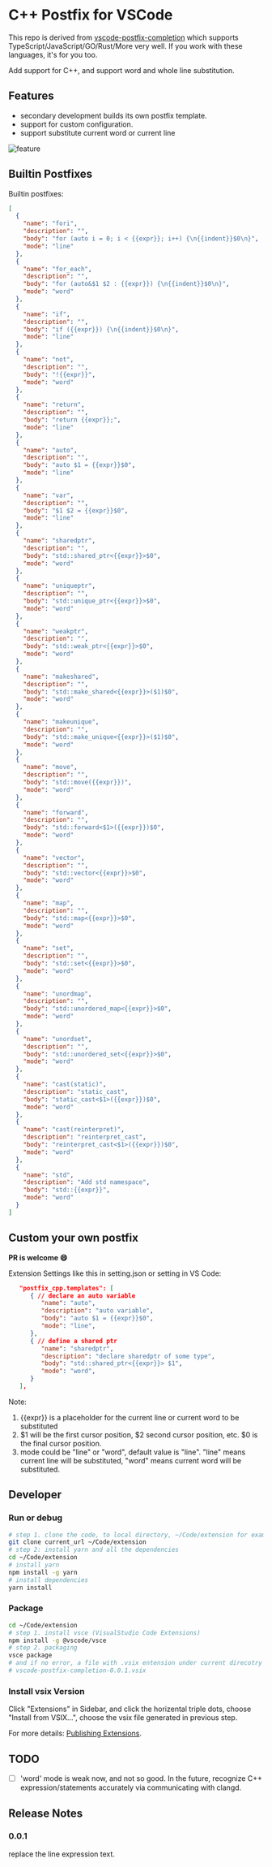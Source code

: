 # C++ Postfix for VSCode

This repo is derived from [vscode-postfix-completion](https://github.com/gorpher/vscode-postfix-completion) which supports TypeScript/JavaScript/GO/Rust/More very well. If you work with these languages, it's for you too.

Add support for C++, and support word and whole line substitution.

## Features
- secondary development builds its own postfix template.
- support for custom configuration.
- support substitute current word or current line

![feature](images/demo.gif)

## Builtin Postfixes
Builtin postfixes:

```json
[
  {
    "name": "fori",
    "description": "",
    "body": "for (auto i = 0; i < {{expr}}; i++) {\n{{indent}}$0\n}",
    "mode": "line"
  },
  {
    "name": "for_each",
    "description": "",
    "body": "for (auto&$1 $2 : {{expr}}) {\n{{indent}}$0\n}",
    "mode": "word"
  },
  {
    "name": "if",
    "description": "",
    "body": "if ({{expr}}) {\n{{indent}}$0\n}",
    "mode": "line"
  },
  {
    "name": "not",
    "description": "",
    "body": "!{{expr}}",
    "mode": "word"
  },
  {
    "name": "return",
    "description": "",
    "body": "return {{expr}};",
    "mode": "line"
  },
  {
    "name": "auto",
    "description": "",
    "body": "auto $1 = {{expr}}$0",
    "mode": "line"
  },
  {
    "name": "var",
    "description": "",
    "body": "$1 $2 = {{expr}}$0",
    "mode": "line"
  },
  {
    "name": "sharedptr",
    "description": "",
    "body": "std::shared_ptr<{{expr}}>$0",
    "mode": "word"
  },
  {
    "name": "uniqueptr",
    "description": "",
    "body": "std::unique_ptr<{{expr}}>$0",
    "mode": "word"
  },
  {
    "name": "weakptr",
    "description": "",
    "body": "std::weak_ptr<{{expr}}>$0",
    "mode": "word"
  },
  {
    "name": "makeshared",
    "description": "",
    "body": "std::make_shared<{{expr}}>($1)$0",
    "mode": "word"
  },
  {
    "name": "makeunique",
    "description": "",
    "body": "std::make_unique<{{expr}}>($1)$0",
    "mode": "word"
  },
  {
    "name": "move",
    "description": "",
    "body": "std::move({{expr}})",
    "mode": "word"
  },
  {
    "name": "forward",
    "description": "",
    "body": "std::forward<$1>({{expr}})$0",
    "mode": "word"
  },
  {
    "name": "vector",
    "description": "",
    "body": "std::vector<{{expr}}>$0",
    "mode": "word"
  },
  {
    "name": "map",
    "description": "",
    "body": "std::map<{{expr}}>$0",
    "mode": "word"
  },
  {
    "name": "set",
    "description": "",
    "body": "std::set<{{expr}}>$0",
    "mode": "word"
  },
  {
    "name": "unordmap",
    "description": "",
    "body": "std::unordered_map<{{expr}}>$0",
    "mode": "word"
  },
  {
    "name": "unordset",
    "description": "",
    "body": "std::unordered_set<{{expr}}>$0",
    "mode": "word"
  },
  {
    "name": "cast(static)",
    "description": "static_cast",
    "body": "static_cast<$1>({{expr}})$0",
    "mode": "word"
  },
  {
    "name": "cast(reinterpret)",
    "description": "reinterpret_cast",
    "body": "reinterpret_cast<$1>({{expr}})$0",
    "mode": "word"
  },
  {
    "name": "std",
    "description": "Add std namespace",
    "body": "std::{{expr}}",
    "mode": "word"
  }
]
```

## Custom your own postfix
**PR is welcome 😄**

Extension Settings like this in setting.json or setting in VS Code:

```json
   "postfix_cpp.templates": [
      { // declare an auto variable
         "name": "auto",
         "description": "auto variable",
         "body": "auto $1 = {{expr}}$0",
         "mode": "line",
      },
      { // define a shared ptr
         "name": "sharedptr",
         "description": "declare sharedptr of some type",
         "body": "std::shared_ptr<{{expr}}> $1",
         "mode": "word",
      }
   ],
```

Note:
1. {{expr}} is a placeholder for the current line or current word to be substituted
2. $1 will be the first cursor position, $2 second cursor position, etc. $0 is the final cursor position.
3. mode could be "line" or "word", default value is "line". "line" means current line will be substituted, "word" means current word will be substituted.


## Developer
### Run or debug

```bash
# step 1. clone the code, to local directory, ~/Code/extension for example.
git clone current_url ~/Code/extension
# step 2: install yarn and all the dependencies
cd ~/Code/extension
# install yarn
npm install -g yarn
# install dependencies
yarn install
```

### Package


```bash
cd ~/Code/extension
# step 1. install vsce (VisualStudio Code Extensions)
npm install -g @vscode/vsce
# step 2. packaging
vsce package
# and if no error, a file with .vsix entension under current direcotry will be created, such as:
# vscode-postfix-completion-0.0.1.vsix
```

### Install vsix Version
Click "Extensions" in Sidebar, and click the horizental triple dots, choose "Install from VSIX...", choose the vsix file generated in previous step.

For more details: [Publishing Extensions](https://code.visualstudio.com/api/working-with-extensions/publishing-extension).

## TODO

* [ ] 'word' mode is weak now, and not so good. In the future, recognize C++ expression/statements accurately via communicating with clangd.

## Release Notes

### 0.0.1
replace the line expression text.
